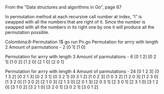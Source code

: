 

From the "Data structures and algorithms in Go", page 67

In permutation method at each recursive call number at index, “i” is swapped with all the numbers that are right of it. Since the number is swapped with all the numbers in its right one by one it will produce all the permutation possible.


Colombina:8-Permutation 1$ go run Pn.go 
Permutation for arrry with length  2
Amount of parmutations -  2
[0 1]
[1 0]


Permutation for arrry with length  3
Amount of parmutations -  6
[0 1 2]
[0 2 1]
[1 0 2]
[1 2 0]
[2 1 0]
[2 0 1]


Permutation for arrry with length  4
Amount of parmutations -  24
[0 1 2 3]
[0 1 3 2]
[0 2 1 3]
[0 2 3 1]
[0 3 2 1]
[0 3 1 2]
[1 0 2 3]
[1 0 3 2]
[1 2 0 3]
[1 2 3 0]
[1 3 2 0]
[1 3 0 2]
[2 1 0 3]
[2 1 3 0]
[2 0 1 3]
[2 0 3 1]
[2 3 0 1]
[2 3 1 0]
[3 1 2 0]
[3 1 0 2]
[3 2 1 0]
[3 2 0 1]
[3 0 2 1]
[3 0 1 2]

